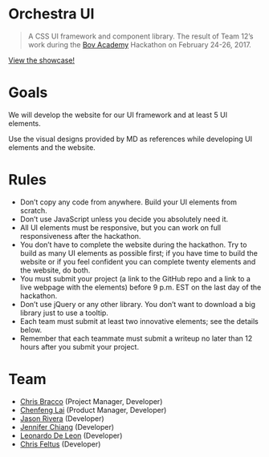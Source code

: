 # Orchestra UI

> A CSS UI framework and component library. The result of Team 12’s work during the [Bov Academy](https://bovacademy.com/) Hackathon on February 24-26, 2017.

[View the showcase!](https://cbracco.github.io/bov-hackathon-feb2017/)

# Goals

We will develop the website for our UI framework and at least 5 UI elements.

Use the visual designs provided by MD as references while developing UI elements and the website.

# Rules

- Don’t copy any code from anywhere. Build your UI elements from scratch.
- Don’t use JavaScript unless you decide you absolutely need it.
- All UI elements must be responsive, but you can work on full responsiveness after the hackathon.
- You don’t have to complete the website during the hackathon. Try to build as many UI elements as possible first; if you have time to build the website or if you feel confident you can complete twenty elements and the website, do both.
- You must submit your project (a link to the GitHub repo and a link to a live webpage with the elements) before 9 p.m. EST on the last day of the hackathon.
- Don’t use jQuery or any other library. You don’t want to download a big library just to use a tooltip.
- Each team must submit at least two innovative elements; see the details below.
- Remember that each teammate must submit a writeup no later than 12 hours after you submit your project.

# Team

- [Chris Bracco](https://github.com/cbracco) (Project Manager, Developer)
- [Chenfeng Lai](https://github.com/kubbafox) (Product Manager, Developer)
- [Jason Rivera](https://github.com/rivera1294) (Developer)
- [Jennifer Chiang](https://github.com/jchiang7874) (Developer)
- [Leonardo De Leon](https://github.com/bruceLeeO) (Developer)
- [Chris Feltus](https://github.com/bluehabit) (Developer)
